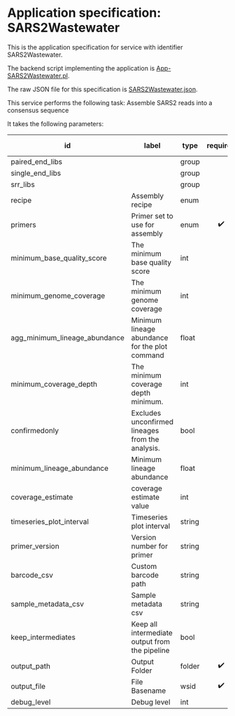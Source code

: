 
# Application specification: SARS2Wastewater

This is the application specification for service with identifier SARS2Wastewater.

The backend script implementing the application is [App-SARS2Wastewater.pl](../service-scripts/App-SARS2Wastewater.pl).

The raw JSON file for this specification is [SARS2Wastewater.json](SARS2Wastewater.json).

This service performs the following task:   Assemble SARS2 reads into a consensus sequence

It takes the following parameters:

| id | label | type | required | default value |
| -- | ----- | ---- | :------: | ------------ |
| paired_end_libs |  | group  |  |  |
| single_end_libs |  | group  |  |  |
| srr_libs |  | group  |  |  |
| recipe | Assembly recipe | enum  |  | auto |
| primers | Primer set to use for assembly | enum  | :heavy_check_mark: | ARTIC |
| minimum_base_quality_score | The minimum base quality score | int  |  | 20 |
| minimum_genome_coverage | The minimum genome coverage | int  |  | 60 |
| agg_minimum_lineage_abundance | Minimum lineage abundance for the plot command | float  |  | 0.01 |
| minimum_coverage_depth | The minimum coverage depth minimum.  | int  |  | 0 |
| confirmedonly | Excludes unconfirmed lineages from the analysis. | bool  |  | 0 |
| minimum_lineage_abundance | Minimum lineage abundance | float  |  | 0.001 |
| coverage_estimate | coverage estimate value | int  |  | 10 |
| timeseries_plot_interval | Timeseries plot interval | string  |  | 0 |
| primer_version | Version number for primer | string  |  |  |
| barcode_csv | Custom barcode path | string  |  |  |
| sample_metadata_csv | Sample metadata csv | string  |  | 0 |
| keep_intermediates | Keep all intermediate output from the pipeline | bool  |  | 1 |
| output_path | Output Folder | folder  | :heavy_check_mark: |  |
| output_file | File Basename | wsid  | :heavy_check_mark: |  |
| debug_level | Debug level | int  |  | 0 |

